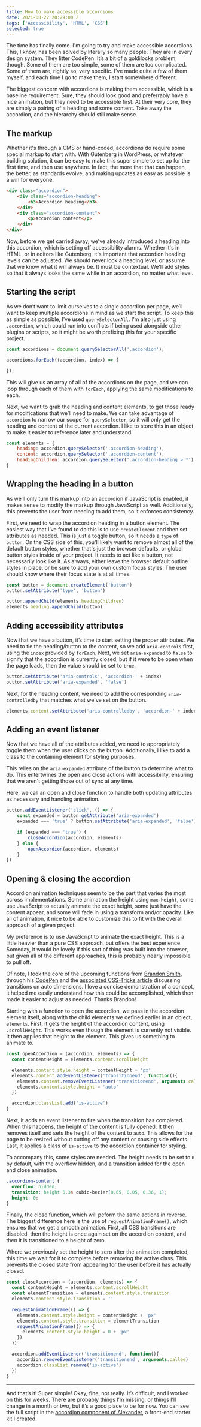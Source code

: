 ```yaml
---
title: How to make accessible accordions
date: 2021-08-22 20:29:00 Z
tags: ['Accessibility', 'HTML', 'CSS']
selected: true
---
```


The time has finally come. I'm going to try and make accessible accordions. This, I know, has been solved by literally so many people. They are in every design system. They litter CodePen. It’s a bit of a goldilocks problem, though. Some of them are too simple, some of them are too complicated. Some of them are, rightly so, very specific. I've made quite a few of them myself, and each time I go to make them, I start somewhere different.

The biggest concern with accordions is making them accessible, which is a baseline requirement. Sure, they should look good and preferrably have a nice animation, but they need to be accessible first. At their very core, they are simply a pairing of a heading and some content. Take away the accordion, and the hierarchy should still make sense.

## The markup

Whether it's through a CMS or hand-coded, accordions do require some special markup to start with. With Gutenberg in WordPress, or whatever building solution, it can be easy to make this super simple to set up for the first time, and then use anywhere. In fact, the more that that can happen, the better, as standards evolve, and making updates as easy as possible is a win for everyone.

```html
<div class="accordion">
    <div class="accordion-heading">
        <h3>Accordion heading</h3>
    </div>
    <div class="accordion-content">
        <p>Accordion content</p>
    </div>
</div>
```

Now, before we get carried away, we've already introduced a heading into this accordion, which is setting off accessibility alarms. Whether it's in HTML, or in editors like Gutenberg, it's important that accordion heading levels can be adjusted. We should never lock a heading level, or assume that we know what it will always be. It must be contextual. We'll add styles so that it always looks the same while in an accordion, no matter what level.

## Starting the script

As we don’t want to limit ourselves to a single accordion per page, we’ll want to keep multiple accordions in mind as we start the script. To keep this as simple as possible, I’ve used `querySelectorAll`. I'm also just using `.accordion`, which could run into conflicts if being used alongside other plugins or scripts, so it might be worth prefixing this for your specific project.

```js
const accordions = document.querySelectorAll('.accordion');

accordions.forEach((accordion, index) => {

});
```

This will give us an array of all of the accordions on the page, and we can loop through each of them with `forEach`, applying the same modifications to each.

Next, we want to grab the heading and content elements, to get those ready for modifications that we’ll need to make. We can take advantage of `accordion` to narrow our scope for `querySelector`, so it will only get the heading and content of the current accordion. I like to store this in an object to make it easier to reference later and understand.

```js
const elements = {
    heading: accordion.querySelector('.accordion-heading'),
    content: accordion.querySelector('.accordion-content'),
    headingChildren: accordion.querySelector('.accordion-heading > *')
}
```

## Wrapping the heading in a button

As we’ll only turn this markup into an accordion if JavaScript is enabled, it makes sense to modify the markup through JavaScript as well. Additionally, this prevents the user from needing to add them, so it enforces consistency.

First, we need to wrap the accordion heading in a button element. The easiest way that I’ve found to do this is to use `createElement` and then set attributes as needed. This is just a toggle button, so it needs a `type` of `button`. On the CSS side of this, you'll likely want to remove almost all of the default button styles, whether that's just the browser defaults, or global button styles inside of your project. It needs to act like a button, not necessarily look like it. As always, either leave the browser default outline styles in place, or be sure to add your own custom focus styles. The user should know where their focus state is at all times.

```js
const button = document.createElement('button')
button.setAttribute('type', 'button')

button.appendChild(elements.headingChildren)
elements.heading.appendChild(button)
```

## Adding accessibility attributes

Now that we have a button, it’s time to start setting the proper attributes. We need to tie the heading/button to the content, so we add `aria-controls` first, using the `index` provided by `forEach`. Next, we set `aria-expanded` to `false` to signify that the accordion is currently closed, but if it were to be open when the page loads, then the value should be set to `true`.

```js
button.setAttribute('aria-controls', 'accordion-' + index)
button.setAttribute('aria-expanded', 'false')
```

Next, for the heading content, we need to add the corresponding `aria-controlledby` that matches what we've set on the button.

```js
elements.content.setAttribute('aria-controlledby', 'accordion-' + index)
```

## Adding an event listener

Now that we have all of the attributes added, we need to appropriately toggle them when the user clicks on the button. Additionally, I like to add a class to the containing element for styling purposes.

This relies on the `aria-expanded` attribute of the button to determine what to do. This entertwines the open and close actions with accessibility, ensuring that we aren't getting those out of sync at any time.

Here, we call an open and close function to handle both updating attributes as necessary and handling animation.

```js
button.addEventListener('click', () => {
    const expanded = button.getAttribute('aria-expanded')
    expanded === 'true' ? button.setAttribute('aria-expanded', 'false') : button.setAttribute('aria-expanded', 'true')

    if (expanded === 'true') {
        closeAccordion(accordion, elements)
    } else {
        openAccordion(accordion, elements)
    }
})
```

## Opening & closing the accordion

Accordion animation techniques seem to be the part that varies the most across implementations. Some animation the height using `max-height`, some use JavaScript to actually animate the exact height, some just have the content appear, and some will fade in using a transform and/or opacity. Like all of animation, it nice to be able to customize this to fit with the overall approach of a given project.

My preference is to use JavaScript to animate the exact height. This is a little heavier than a pure CSS approach, but offers the best experience. Someday, it would be lovely if this sort of thing was built into the browser, but given all of the different approaches, this is probably nearly impossible to pull off.

Of note, I took the core of the upcoming functions from [Brandon Smith](https://www.brandons.me), through his [CodePen](https://codepen.io/brundolf/pen/dvoGyw) and the [associated CSS-Tricks article](https://css-tricks.com/using-css-transitions-auto-dimensions/) discussing transitions on auto dimensions. I love a concise demonstration of a concept, it helped me easily understand how this could be accomplished, which then made it easier to adjust as needed. Thanks Brandon!

Starting with a function to open the accordion, we pass in the accordion element itself, along with the child elements we defined earlier in an object, `elements`. First, it gets the height of the accordion content, using `.scrollHeight`. This works even though the element is currently not visible. It then applies that height to the element. This gives us something to animate to.

```js
const openAccordion = (accordion, elements) => {
  const contentHeight = elements.content.scrollHeight

  elements.content.style.height = contentHeight + 'px'
  elements.content.addEventListener('transitionend', function(){
    elements.content.removeEventListener('transitionend', arguments.callee)
    elements.content.style.height = 'auto'
  })

  accordion.classList.add('is-active')
}
```

Next, it adds an event listener to fire when the transition has completed. When this happens, the height of the content is fully opened. It then removes itself and sets the height of the content to `auto`. This allows for the page to be resized without cutting off any content or causing side effects. Last, it applies a class of `is-active` to the accordion container for styling.

To accompany this, some styles are needed. The height needs to be set to `0` by default, with the overflow hidden, and a transition added for the open and close animation.

```css
.accordion-content {
  overflow: hidden;
  transition: height 0.3s cubic-bezier(0.65, 0.05, 0.36, 1);
  height: 0;
}
```

Finally, the close function, which will peform the same actions in reverse. The biggest difference here is the use of `requestAnimationFrame()`, which ensures that we get a smooth animation. First, all CSS transitions are disabled, then the height is once again set on the accordion content, and then it is transitioned to a height of zero.

Where we previously set the height to zero after the animation completed, this time we wait for it to complete before removing the active class. This prevents the closed state from appearing for the user before it has actually closed.

```js
const closeAccordion = (accordion, elements) => {
  const contentHeight = elements.content.scrollHeight
  const elementTransition = elements.content.style.transition
  elements.content.style.transition = ''

  requestAnimationFrame(() => {
    elements.content.style.height = contentHeight + 'px'
    elements.content.style.transition = elementTransition
    requestAnimationFrame(() => {
      elements.content.style.height = 0 + 'px'
    })
  })

  accordion.addEventListener('transitionend', function(){
    accordion.removeEventListener('transitionend', arguments.callee)
    accordion.classList.remove('is-active')
  })
}
```

----

And that’s it! Super simple! Okay, fine, not really. It’s difficult, and I worked on this for weeks. There are probably things I’m missing, or things I’ll change in a month or two, but it’s a good place to be for now. You can see the full script in the [accordion component of Alexander](https://github.com/samhermes/alexander/blob/main/src/js/components/accordion.js), a front-end starter kit I created.
